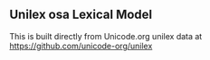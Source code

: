 Unilex osa Lexical Model
----------------------

This is built directly from Unicode.org unilex data at
https://github.com/unicode-org/unilex
